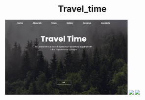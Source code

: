 <h1 align="center">Travel_time</h1>
<img src="https://github.com/KrisPrymak/travel_time/blob/main/travel_time.jpg" width="400px">
<img src="https://github.com/KrisPrymak/travel_time/blob/main/travel_desktop.png" width="400px">
<img src="https://github.com/KrisPrymak/travel_time/blob/main/travel_ipad.png" width="400px">